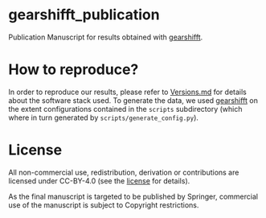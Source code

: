 # gearshifft_publication

Publication Manuscript for results obtained with [gearshifft](https://github.com/mpicbg-scicomp/gearshifft).

# How to reproduce?

In order to reproduce our results, please refer to [Versions.md](supplemental/Versions.md) for details about the software stack used. To generate the data, we used [gearshifft](https://github.com/mpicbg-scicomp/gearshifft) on the extent configurations contained in the `scripts` subdirectory (which where in turn generated by `scripts/generate_config.py`).


# License

All non-commercial use, redistribution, derivation or contributions are licensed under CC-BY-4.0 (see the [license](LICENSE.md) for details). 

As the final manuscript is targeted to be published by Springer, commercial use of the manuscript is subject to Copyright restrictions.
